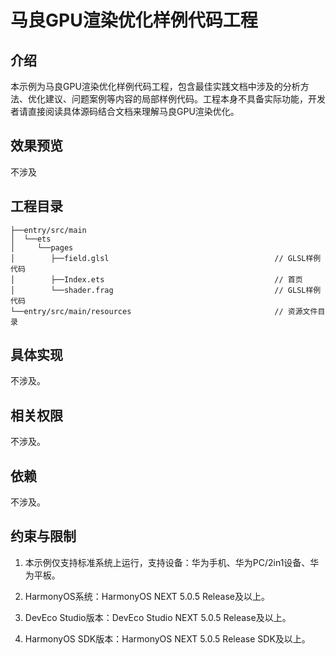 # 马良GPU渲染优化样例代码工程

## 介绍

本示例为马良GPU渲染优化样例代码工程，包含最佳实践文档中涉及的分析方法、优化建议、问题案例等内容的局部样例代码。工程本身不具备实际功能，开发者请直接阅读具体源码结合文档来理解马良GPU渲染优化。

## 效果预览

不涉及

## 工程目录

```
├──entry/src/main                                   
│  └──ets 
│     └──pages     
│        ├──field.glsl                                     // GLSL样例代码    
│        ├──Index.ets                                      // 首页                
│        └──shader.frag                                    // GLSL样例代码                              
└──entry/src/main/resources                                // 资源文件目录 
```

## 具体实现

不涉及。

## 相关权限

不涉及。

## 依赖

不涉及。

## 约束与限制

1. 本示例仅支持标准系统上运行，支持设备：华为手机、华为PC/2in1设备、华为平板。

2. HarmonyOS系统：HarmonyOS NEXT 5.0.5 Release及以上。

3. DevEco Studio版本：DevEco Studio NEXT 5.0.5 Release及以上。

4. HarmonyOS SDK版本：HarmonyOS NEXT 5.0.5 Release SDK及以上。
